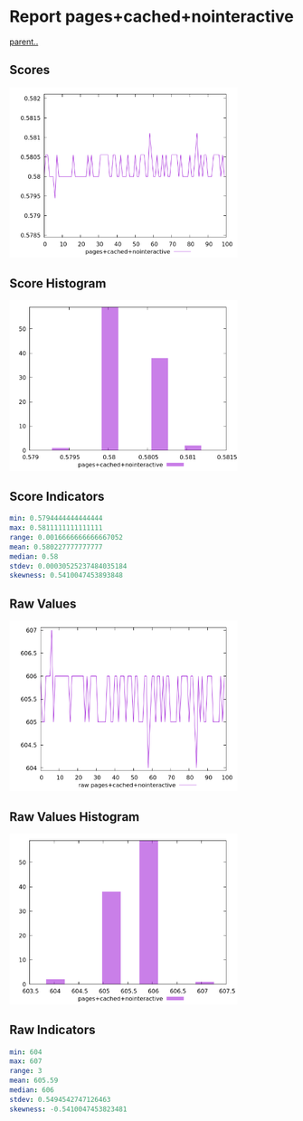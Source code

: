 # Report pages+cached+nointeractive

[parent..](./..)  


## Scores

![score](./score.png)  

## Score Histogram

![hist](./hist.png)  

## Score Indicators

```yaml
min: 0.5794444444444444
max: 0.5811111111111111
range: 0.0016666666666667052
mean: 0.580227777777777
median: 0.58
stdev: 0.00030525237484035184
skewness: 0.5410047453893848

```

## Raw Values

![raw](./raw.png)  

## Raw Values Histogram

![raw hist](./raw_hist.png)  

## Raw Indicators

```yaml
min: 604
max: 607
range: 3
mean: 605.59
median: 606
stdev: 0.5494542747126463
skewness: -0.5410047453823481

```

<style>
  img {
    max-width: 80%;
  }
</style>
      
